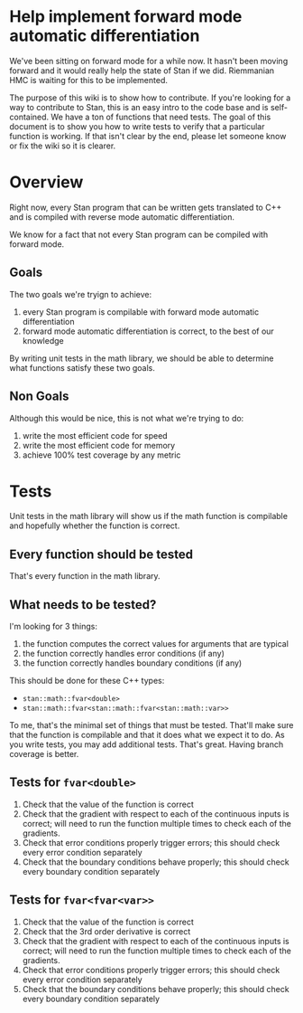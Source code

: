 # Help implement forward mode automatic differentiation

We've been sitting on forward mode for a while now. It hasn't been moving forward and it would really help the state of Stan if we did. Riemmanian HMC is waiting for this to be implemented.

The purpose of this wiki is to show how to contribute. If you're looking for a way to contribute to Stan, this is an easy intro to the code base and is self-contained. We have a ton of functions that need tests. The goal of this document is to show you how to write tests to verify that a particular function is working. If that isn't clear by the end, please let someone know or fix the wiki so it is clearer.

# Overview

Right now, every Stan program that can be written gets translated to C++ and is compiled with reverse mode automatic differentiation.

We know for a fact that not every Stan program can be compiled with forward mode.

## Goals

The two goals we're tryign to achieve:

1. every Stan program is compilable with forward mode automatic differentiation
2. forward mode automatic differentiation is correct, to the best of our knowledge

By writing unit tests in the math library, we should be able to determine what functions satisfy these two goals.

## Non Goals

Although this would be nice, this is not what we're trying to do:

1. write the most efficient code for speed
2. write the most efficient code for memory
3. achieve 100% test coverage by any metric


# Tests

Unit tests in the math library will show us if the math function is compilable and hopefully whether the function is correct.

## Every function should be tested

That's every function in the math library.


## What needs to be tested?

I'm looking for 3 things:

1. the function computes the correct values for arguments that are typical
2. the function correctly handles error conditions (if any)
3. the function correctly handles boundary conditions (if any)

This should be done for these C++ types:

- `stan::math::fvar<double>`
- `stan::math::fvar<stan::math::fvar<stan::math::var>>`

To me, that's the minimal set of things that must be tested. That'll make sure that the function is compilable and that it does what we expect it to do. As you write tests, you may add additional tests. That's great. Having branch coverage is better.

## Tests for `fvar<double>`

1. Check that the value of the function is correct
2. Check that the gradient with respect to each of the continuous inputs is correct; will need to run the function multiple times to check each of the gradients.
3. Check that error conditions properly trigger errors; this should check every error condition separately
4. Check that the boundary conditions behave properly; this should check every boundary condition separately

## Tests for `fvar<fvar<var>>`

1. Check that the value of the function is correct
2. Check that the 3rd order derivative is correct
2. Check that the gradient with respect to each of the continuous inputs is correct; will need to run the function multiple times to check each of the gradients.
3. Check that error conditions properly trigger errors; this should check every error condition separately
4. Check that the boundary conditions behave properly; this should check every boundary condition separately




